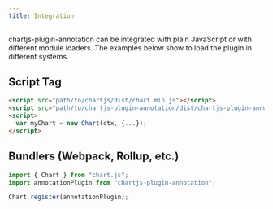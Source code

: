 ```yaml
---
title: Integration
---
```


chartjs-plugin-annotation can be integrated with plain JavaScript or with different module loaders. The examples below show to load the plugin in different systems.

## Script Tag

```html
<script src="path/to/chartjs/dist/chart.min.js"></script>
<script src="path/to/chartjs-plugin-annotation/dist/chartjs-plugin-annotation.min.js"></script>
<script>
  var myChart = new Chart(ctx, {...});
</script>
```

## Bundlers (Webpack, Rollup, etc.)

```javascript
import { Chart } from "chart.js";
import annotationPlugin from "chartjs-plugin-annotation";

Chart.register(annotationPlugin);
```
